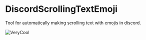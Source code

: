 # DiscordScrollingTextEmoji
Tool for automatically making scrolling text with emojis in discord.
 
![VeryCool](https://github.com/user-attachments/assets/70a741ba-a4e0-4c49-981e-91ea0fbb0371)
